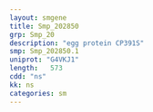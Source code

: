 ```yaml
---
layout: smgene
title: Smp_202850
grp: Smp_20
description: "egg protein CP391S"
smp: Smp_202850.1
uniprot: "G4VKJ1"
length:   573
cdd: "ns"
kk: ns
categories: sm
---
```

